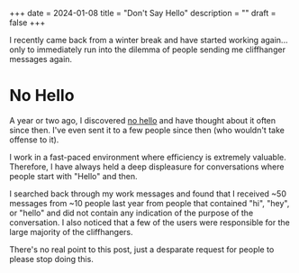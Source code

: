 +++
date = 2024-01-08
title = "Don't Say Hello"
description = ""
draft = false
+++

I recently came back from a winter break and have started working
again... only to immediately run into the dilemma of people sending me
cliffhanger messages again.

# No Hello

A year or two ago, I discovered [no hello](https://nohello.net/en/) and
have thought about it often since then. I\'ve even sent it to a few
people since then (who wouldn\'t take offense to it).

I work in a fast-paced environment where efficiency is extremely
valuable. Therefore, I have always held a deep displeasure for
conversations where people start with \"Hello\" and then.

I searched back through my work messages and found that I received \~50
messages from \~10 people last year from people that contained \"hi\",
\"hey\", or \"hello\" and did not contain any indication of the purpose
of the conversation. I also noticed that a few of the users were
responsible for the large majority of the cliffhangers.

There\'s no real point to this post, just a desparate request for people
to please stop doing this.
